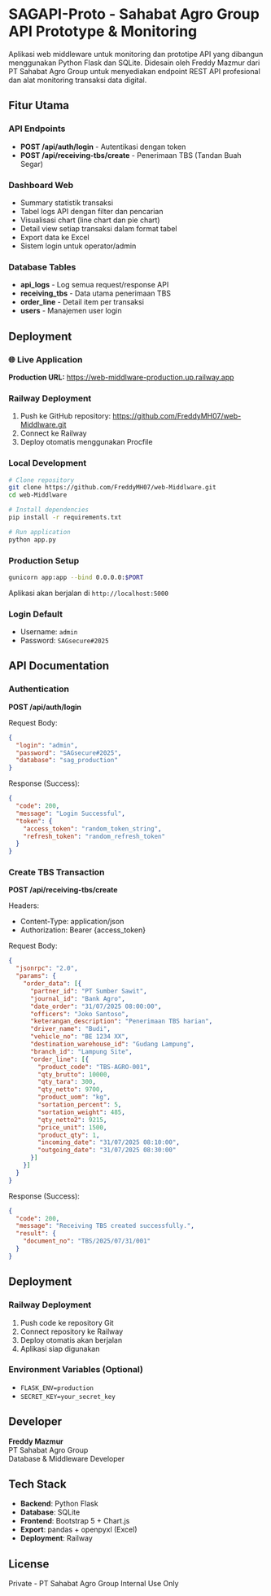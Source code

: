 # SAGAPI-Proto - Sahabat Agro Group API Prototype & Monitoring

Aplikasi web middleware untuk monitoring dan prototipe API yang dibangun menggunakan Python Flask dan SQLite. Didesain oleh Freddy Mazmur dari PT Sahabat Agro Group untuk menyediakan endpoint REST API profesional dan alat monitoring transaksi data digital.

## Fitur Utama

### API Endpoints
- **POST /api/auth/login** - Autentikasi dengan token
- **POST /api/receiving-tbs/create** - Penerimaan TBS (Tandan Buah Segar)

### Dashboard Web
- Summary statistik transaksi
- Tabel logs API dengan filter dan pencarian
- Visualisasi chart (line chart dan pie chart)
- Detail view setiap transaksi dalam format tabel
- Export data ke Excel
- Sistem login untuk operator/admin

### Database Tables
- **api_logs** - Log semua request/response API
- **receiving_tbs** - Data utama penerimaan TBS
- **order_line** - Detail item per transaksi
- **users** - Manajemen user login

## Deployment

### 🌐 Live Application
**Production URL:** https://web-middlware-production.up.railway.app

### Railway Deployment
1. Push ke GitHub repository: https://github.com/FreddyMH07/web-Middlware.git
2. Connect ke Railway
3. Deploy otomatis menggunakan Procfile

### Local Development
```bash
# Clone repository
git clone https://github.com/FreddyMH07/web-Middlware.git
cd web-Middlware

# Install dependencies
pip install -r requirements.txt

# Run application
python app.py
```

### Production Setup
```bash
gunicorn app:app --bind 0.0.0.0:$PORT
```

Aplikasi akan berjalan di `http://localhost:5000`

### Login Default
- Username: `admin`
- Password: `SAGsecure#2025`

## API Documentation

### Authentication
**POST /api/auth/login**

Request Body:
```json
{
  "login": "admin",
  "password": "SAGsecure#2025",
  "database": "sag_production"
}
```

Response (Success):
```json
{
  "code": 200,
  "message": "Login Successful",
  "token": {
    "access_token": "random_token_string",
    "refresh_token": "random_refresh_token"
  }
}
```

### Create TBS Transaction
**POST /api/receiving-tbs/create**

Headers:
- Content-Type: application/json
- Authorization: Bearer {access_token}

Request Body:
```json
{
  "jsonrpc": "2.0",
  "params": {
    "order_data": [{
      "partner_id": "PT Sumber Sawit",
      "journal_id": "Bank Agro",
      "date_order": "31/07/2025 08:00:00",
      "officers": "Joko Santoso",
      "keterangan_description": "Penerimaan TBS harian",
      "driver_name": "Budi",
      "vehicle_no": "BE 1234 XX",
      "destination_warehouse_id": "Gudang Lampung",
      "branch_id": "Lampung Site",
      "order_line": [{
        "product_code": "TBS-AGRO-001",
        "qty_brutto": 10000,
        "qty_tara": 300,
        "qty_netto": 9700,
        "product_uom": "kg",
        "sortation_percent": 5,
        "sortation_weight": 485,
        "qty_netto2": 9215,
        "price_unit": 1500,
        "product_qty": 1,
        "incoming_date": "31/07/2025 08:10:00",
        "outgoing_date": "31/07/2025 08:30:00"
      }]
    }]
  }
}
```

Response (Success):
```json
{
  "code": 200,
  "message": "Receiving TBS created successfully.",
  "result": {
    "document_no": "TBS/2025/07/31/001"
  }
}
```

## Deployment

### Railway Deployment
1. Push code ke repository Git
2. Connect repository ke Railway
3. Deploy otomatis akan berjalan
4. Aplikasi siap digunakan

### Environment Variables (Optional)
- `FLASK_ENV=production`
- `SECRET_KEY=your_secret_key`

## Developer

**Freddy Mazmur**  
PT Sahabat Agro Group  
Database & Middleware Developer

## Tech Stack

- **Backend**: Python Flask
- **Database**: SQLite
- **Frontend**: Bootstrap 5 + Chart.js
- **Export**: pandas + openpyxl (Excel)
- **Deployment**: Railway

## License

Private - PT Sahabat Agro Group Internal Use Only
